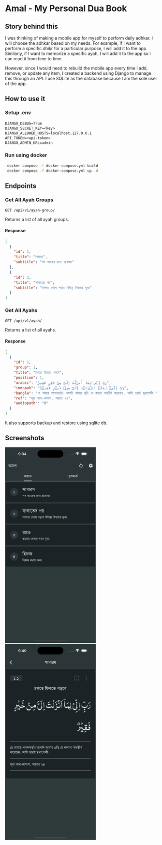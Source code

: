 # Amal - My Personal Dua Book

## Story behind this

I was thinking of making a mobile app for myself to perform daily adhkar. I will choose the adhkar based on my needs.
For example, if I want to perform a specific dhikr for a particular purpose, I will add it to the app. Similarly, if I
want to memorize a specific ayah, I will add it to the app so I can read it from time to time.

However, since I would need to rebuild the mobile app every time I add, remove, or update any item, I created a backend
using Django to manage this through an API. I use SQLite as the database because I am the sole user of the app.

## How to use it

### Setup .env

```shell
DJANGO_DEBUG=True
DJANGO_SECRET_KEY=<key>
DJANGO_ALLOWED_HOSTS=localhost,127.0.0.1
API_TOKEN=<api-token>
DJANGO_ADMIN_URL=admin
```

### Run using docker

```bash
 docker compose -f docker-compose.yml build
 docker compose -f docker-compose.yml up -d
```

## Endpoints

### Get All Ayah Groups

```http
GET /api/v1/ayah-group/
```

Returns a list of all ayah groups.

#### Response

```json
[
  {
    "id": 1,
    "title": "সাধারণ",
    "subtitle": "সব সময়ের জন্য প্রযোজ্য"
  },
  {
    "id": 2,
    "title": "সালাতের পর",
    "subtitle": "সালাত শেষে পড়ার বিভিন্ন বিষয়ের দুআ"
  }
]
```

### Get All Ayahs

```http
GET /api/v1/ayah/
```

Returns a list of all ayahs.

#### Response

```json
[
  {
    "id": 1,
    "group": 1,
    "title": "চলতে ফিরতে পড়বে",
    "position": 1,
    "arabic": "رَبِّ إِنِّي لِمَا أَنزَلْتَ إِلَيَّ مِنْ خَيْرٍ فَقِيرٌ",
    "indopak": "رَبِّ اِنِّیۡ لِمَاۤ اَنۡزَلۡتَ اِلَیَّ مِنۡ خَیۡرٍ فَقِیۡرٌ",
    "bangla": "হে আমার পালনকর্তা! আপনি আমার প্রতি যে কল্যাণ অবতীর্ণ করেছেন, আমি তারই মুখাপেক্ষী।",
    "ref": "সূরা আল-কাসাস, আয়াত ২৪",
    "audiopath": "0"
  }
]
```

It also supports backup and restore using sqlite db.

## Screenshots

<img src="https://github.com/SNNafi/amal-backend/blob/main/pictures/1.png?raw=true" width="300" height="645">
<img src="https://github.com/SNNafi/amal-backend/blob/main/pictures/2.png?raw=true" width="300" height="645">
